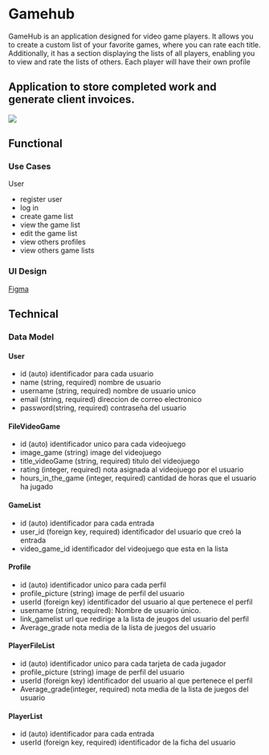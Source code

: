# Gamehub

GameHub is an application designed for video game players. It allows you to create a custom list of your favorite games, where you can rate each title. Additionally, it has a section displaying the lists of all players, enabling you to view and rate the lists of others. Each player will have their own profile

## Application to store completed work and generate client invoices.

![](https://media.giphy.com/media/v1.Y2lkPTc5MGI3NjExY241YWIzaHFuajRxaDBlN2trN3YzNDBjbzJyc2Uxc3Fuem0xYjNzcCZlcD12MV9naWZzX3NlYXJjaCZjdD1n/L8K62iTDkzGX6/giphy.gif)

## Functional

### Use Cases

User
- register user
- log in
- create game list
- view the game list
- edit the game list
- view others profiles
- view others game lists

### UI Design

[Figma](https://www.figma.com/design/GAs2cGmy06ZUkws4R8jZnI/Proyecto-Final?node-id=0-1&t=lpvyYDHEdKy8XEwY-1)

## Technical

### Data Model

#### User

- id (auto)                    identificador para cada usuario
- name (string, required)      nombre de usuario
- username (string, required)  nombre de usuario unico
- email (string, required)     direccion de correo electronico
- password(string, required)   contraseña del usuario

#### FileVideoGame

- id (auto)                              identificador unico para cada videojuego
- image_game (string)                    image del videojuego
- title_videoGame (string, required)     titulo del videojuego
- rating (integer, required)             nota asignada al videojuego por el usuario
- hours_in_the_game (integer, required)  cantidad de horas que el usuario ha jugado

#### GameList

- id (auto)                           identificador para cada entrada
- user_id (foreign key, required)     identificador del usuario que creó la entrada
- video_game_id                       identificador del videojuego que esta en la lista

#### Profile

- id (auto)                 identificador unico para cada perfil
- profile_picture (string)  image de perfil del usuario
- userId (foreign key)      identificador del usuario al que pertenece el perfil
- username (string, required): Nombre de usuario único.
- link_gamelist             url que redirige a la lista de jeugos del usuario del perfil
- Average_grade             nota media de la lista de juegos del usuario

#### PlayerFileList

- id (auto)                         identificador unico para cada tarjeta de cada jugador
- profile_picture (string)          image de perfil del usuario
- userId (foreign key)              identificador del usuario al que pertenece el perfil
- Average_grade(integer, required)  nota media de la lista de juegos del usuario

#### PlayerList

- id (auto)                        identificador para cada entrada
- userId (foreign key, required)  identificador de la ficha del usuario 


<!-- #### CreateFileVideoGame

- id (auto)
- title_videoGame (string, required)
- rating (integer, required)
- hours_in_the_game (integer, required) -->
